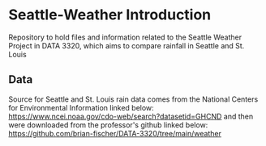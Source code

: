 # Seattle-Weather Introduction
Repository to hold files and information related to the Seattle Weather Project in DATA 3320, which aims to compare rainfall in Seattle and St. Louis

## Data
Source for Seattle and St. Louis rain data comes from the National Centers for Environmental Information linked below:
  https://www.ncei.noaa.gov/cdo-web/search?datasetid=GHCND
 and then were downloaded from the professor's github linked below:
 https://github.com/brian-fischer/DATA-3320/tree/main/weather
